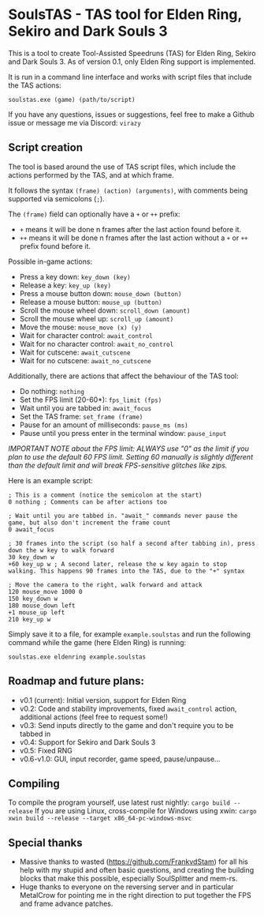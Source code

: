 # SoulsTAS - TAS tool for Elden Ring, Sekiro and Dark Souls 3

This is a tool to create Tool-Assisted Speedruns (TAS) for Elden Ring, Sekiro and Dark Souls 3.
As of version 0.1, only Elden Ring support is implemented.

It is run in a command line interface and works with script files that include the TAS actions:
```
soulstas.exe (game) (path/to/script)
```

If you have any questions, issues or suggestions, feel free to make a Github issue or message me via Discord: `virazy`


## Script creation
The tool is based around the use of TAS script files, which include the actions performed by the TAS, and at which frame.

It follows the syntax `(frame) (action) (arguments)`, with comments being supported via semicolons (`;`).

The `(frame)` field can optionally have a `+` or `++` prefix:
- `+` means it will be done n frames after the last action found before it.
- `++` means it will be done n frames after the last action without a `+` or `++` prefix found before it.

Possible in-game actions:
- Press a key down: `key_down (key)`
- Release a key: `key_up (key)`
- Press a mouse button down: `mouse_down (button)`
- Release a mouse button: `mouse_up (button)`
- Scroll the mouse wheel down: `scroll_down (amount)`
- Scroll the mouse wheel up: `scroll_up (amount)`
- Move the mouse: `mouse_move (x) (y)`
- Wait for character control: `await_control`
- Wait for no character control: `await_no_control`
- Wait for cutscene: `await_cutscene`
- Wait for no cutscene: `await_no_cutscene`

Additionally, there are actions that affect the behaviour of the TAS tool:
- Do nothing: `nothing`
- Set the FPS limit (20-60*): `fps_limit (fps)`
- Wait until you are tabbed in: `await_focus`
- Set the TAS frame: `set_frame (frame)`
- Pause for an amount of milliseconds: `pause_ms (ms)`
- Pause until you press enter in the terminal window: `pause_input`

*IMPORTANT NOTE about the FPS limit: ALWAYS use "0" as the limit if you plan to use the default 60 FPS limit. Setting 60 manually is slightly different than the default limit and will break FPS-sensitive glitches like zips.*

Here is an example script:
```
; This is a comment (notice the semicolon at the start)
0 nothing ; Comments can be after actions too

; Wait until you are tabbed in. "await_" commands never pause the game, but also don't increment the frame count
0 await_focus

; 30 frames into the script (so half a second after tabbing in), press down the w key to walk forward
30 key_down w
+60 key_up w ; A second later, release the w key again to stop walking. This happens 90 frames into the TAS, due to the "+" syntax

; Move the camera to the right, walk forward and attack
120 mouse_move 1000 0
150 key_down w
180 mouse_down left
+1 mouse_up left
210 key_up w
```

Simply save it to a file, for example `example.soulstas` and run the following command while the game (here Elden Ring) is running:
```
soulstas.exe eldenring example.soulstas
```


## Roadmap and future plans:
- v0.1 (current): Initial version, support for Elden Ring
- v0.2: Code and stability improvements, fixed `await_control` action, additional actions (feel free to request some!)
- v0.3: Send inputs directly to the game and don't require you to be tabbed in
- v0.4: Support for Sekiro and Dark Souls 3
- v0.5: Fixed RNG
- v0.6-v1.0: GUI, input recorder, game speed, pause/unpause...


## Compiling
To compile the program yourself, use latest rust nightly: `cargo build --release`
If you are using Linux, cross-compile for Windows using xwin: `cargo xwin build --release --target x86_64-pc-windows-msvc`


## Special thanks
- Massive thanks to wasted (https://github.com/FrankvdStam) for all his help with my stupid and often basic questions, and creating the building blocks that make this possible, especially SoulSplitter and mem-rs.
- Huge thanks to everyone on the reversing server and in particular MetalCrow for pointing me in the right direction to put together the FPS and frame advance patches.
